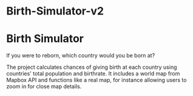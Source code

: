 # Birth-Simulator-v2

# Birth Simulator

If you were to reborn, which country would you be born at?

The project calculates chances of giving birth at each country using countries' total population and birthrate. It includes a world map from Mapbox API and functions like a real map, for instance allowing users to zoom in for close map details.

